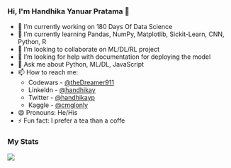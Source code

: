 ### Hi, I'm Handhika Yanuar Pratama 👋

- 🔭 I’m currently working on 180 Days Of Data Science
- 🌱 I’m currently learning Pandas, NumPy, Matplotlib, Sickit-Learn, CNN, Python, R
- 👯 I’m looking to collaborate on ML/DL/RL project
- 🤔 I’m looking for help with documentation for deploying the model
- 💬 Ask me about Python, ML/DL, JavaScript
- 📫 How to reach me: 
    * Codewars - [@theDreamer911](https://www.codewars.com/users/theDreamer911)
    * Linkeldn - [@handhikay](https://www.linkedin.com/in/handhikayp)
    * Twitter - [@handhikayp](https://twitter.com/handhikayp)
    * Kaggle - [@cmglonly](https://www.kaggle.com/cmglonly)
- 😄 Pronouns: He/His
- ⚡ Fun fact: I prefer a tea than a coffe

### My Stats
<img src="https://github-readme-stats.vercel.app/api?username=theDreamer911&&show_icons=true&title_color=ffffff&icon_color=bb2acf&text_color=daf7dc&bg_color=151515"/>
